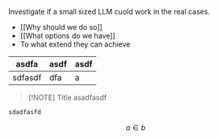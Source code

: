 Investigate if a small sized LLM cuold work in the real cases.
- [[Why should we do so]]
- [[What options do we have]]
- To what extend they can achieve

| asdfa | asdf | asdf |
| ---- | ---- | ---- |
| sdfasdf | dfa | a |

> [!NOTE] Title
> asadfasdf
> 

``` python
sdadfasfd 
```

$$
a \in b 
$$


